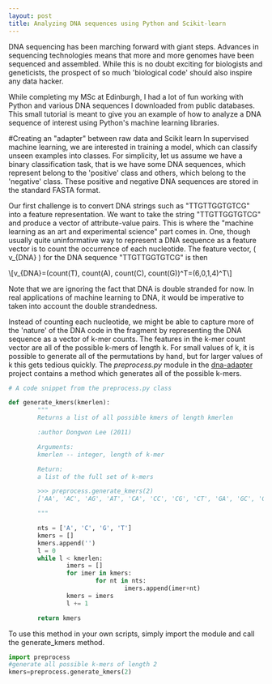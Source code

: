 ```yaml
---
layout: post
title: Analyzing DNA sequences using Python and Scikit-learn
---
```


<script type="text/javascript"
  src="https://cdn.mathjax.org/mathjax/latest/MathJax.js?config=TeX-AMS-MML_HTMLorMML">
</script>
DNA sequencing has been marching forward with giant steps.
Advances in sequencing technologies means that more and more genomes
have been sequenced and assembled. While this is no doubt exciting for
biologists and geneticists, the prospect of so much 'biological code'
should also inspire any data hacker.

While completing my MSc at Edinburgh, I had a lot of fun working with
Python and various DNA sequences I downloaded from public databases. This small
tutorial is meant to give you an example of how to analyze a DNA sequence of
interest using Python's machine learning libraries.

#Creating an "adapter" between raw data and Scikit learn
In supervised machine learning, we are interested in training a model, which
can classify unseen examples into classes. For simplicity, let us assume we have
a binary classification task, that is we have some DNA sequences, which
represent belong to the 'positive' class and others, which belong
to the 'negative' class. These positive and negative DNA sequences are
stored in the standard FASTA format.

Our first challenge is to convert DNA strings such as "TTGTTGGTGTCG" into
a feature representation. We want to take the string "TTGTTGGTGTCG"
and produce a vector of attribute-value pairs. This is where the "machine
learning as an art and experimental science" part comes in.
One, though usually quite uninformative way to represent a DNA sequence
as a feature vector is to count the occurrence of each nucleotide. The feature
vector, <span> \( v_{DNA} \) </span> for the DNA sequence "TTGTTGGTGTCG" is then

<div> \[v_{DNA}=(count(T), count(A), count(C), count(G))^T=(6,0,1,4)^T\] </div>

Note that we are ignoring the fact that DNA is double stranded for now. In real
applications of machine learning to DNA, it would be
imperative to taken into account the double strandedness.

Instead of counting each nucleotide, we might be able to capture
more of the 'nature' of the DNA code in the fragment by representing
the DNA sequence as a vector of k-mer counts. The features in the k-mer count
vector are all of the possible k-mers of length k. For small values of k, it
is possible to generate all of the permutations by hand, but for larger
values of k this gets tedious quickly. The *preprocess.py* module
in the [dna-adapter](https://github.com/Winterflower/dna-adapter) project contains
a method which generates all of the possible k-mers.

```python
# A code snippet from the preprocess.py class

def generate_kmers(kmerlen):
        """
        Returns a list of all possible kmers of length kmerlen

        :author Dongwon Lee (2011)

        Arguments:
        kmerlen -- integer, length of k-mer

        Return:
        a list of the full set of k-mers

        >>> preprocess.generate_kmers(2)
        ['AA', 'AC', 'AG', 'AT', 'CA', 'CC', 'CG', 'CT', 'GA', 'GC', 'GG', 'GT', 'TA', 'TC', 'TG', 'TT']

        """

        nts = ['A', 'C', 'G', 'T']
        kmers = []
        kmers.append('')
        l = 0
        while l < kmerlen:
                imers = []
                for imer in kmers:
                        for nt in nts:
                                imers.append(imer+nt)
                kmers = imers
                l += 1

        return kmers

```
To use this method in your own scripts, simply import the module and call
the generate_kmers method.

```python
import preprocess
#generate all possible k-mers of length 2
kmers=preprocess.generate_kmers(2)
```
